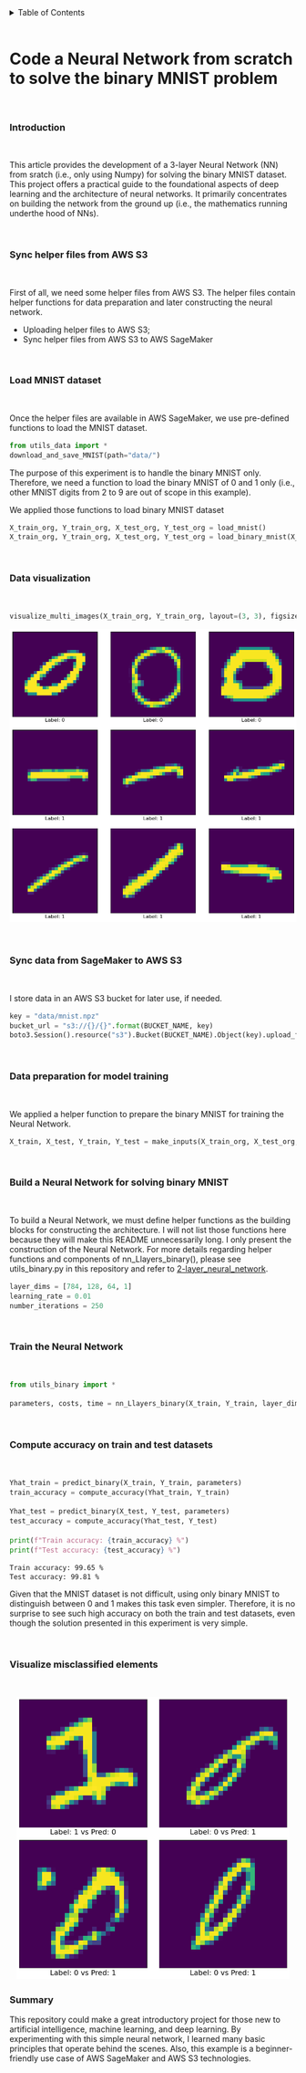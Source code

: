 <details>
  <summary>Table of Contents</summary>
  <ol>
    <li><a href="#introduction">Introduction</a></li>
    <li><a href="#Sync-helper-files-from-AWS-S3">Sync helper files from AWS S3</a></li>
    <li><a href="#Load-MNIST-dataset">Load MNIST dataset</a></li>
    <li><a href="#Data-visualization">Data visualization</a></li>
    <li><a href="#Sync-data-from-SageMaker-to-AWS-S3">Sync data from SageMaker to AWS S3</a></li>
    <li><a href="#Data-preparation-for-model-training">Data preparation for model training</a></li>
    <li><a href="#Build-a-Neural-Network-for-solving-binary-MNIST">Build a Neural Network for solving binary MNIST</a></li>
    <li><a href="#Train-the-Neural-Network">Train the Neural Network</a></li>
    <li><a href="#Compute-accuracy-on-train-and-test-datasets">Compute accuracy on train and test datasets</a></li>
    <li><a href="#Visualize-misclassified-elements">Visualize misclassified elements</a></li>
    <li><a href="#summary">Summary</a></li>
  </ol>
</details>

</br>

# Code a Neural Network from scratch to solve the binary MNIST problem

</br>

### Introduction

</br>

This article provides the development of a 3-layer Neural Network (NN) from sratch (i.e., only using Numpy) for solving the binary MNIST dataset. This project offers a practical guide to the foundational aspects of deep learning and the architecture of neural networks. It primarily concentrates on building the network from the ground up (i.e., the mathematics running underthe hood of NNs).

</br>

### Sync helper files from AWS S3

</br>

First of all, we need some helper files from AWS S3. The helper files contain helper functions for data preparation and later constructing the neural network.

-   Uploading helper files to AWS S3;
-   Sync helper files from AWS S3 to AWS SageMaker

</br>

### Load MNIST dataset

</br>

Once the helper files are available in AWS SageMaker, we use pre-defined functions to load the MNIST dataset.

```python
from utils_data import *
download_and_save_MNIST(path="data/")
```

The purpose of this experiment is to handle the binary MNIST only. Therefore, we need a function to load the binary MNIST of 0 and 1 only (i.e., other MNIST digits from 2 to 9 are out of scope in this example).

We applied those functions to load binary MNIST dataset

```python
X_train_org, Y_train_org, X_test_org, Y_test_org = load_mnist()
X_train_org, Y_train_org, X_test_org, Y_test_org = load_binary_mnist(X_train_org, Y_train_org, X_test_org, Y_test_org)
```

</br>

### Data visualization

</br>

```python
visualize_multi_images(X_train_org, Y_train_org, layout=(3, 3), figsize=(10, 10), fontsize=12)
```

<p align="center">
  <a href="">
    <img src="/viz/visual0.png" width="620" alt=""/>
  </a>
</p>

</br>

### Sync data from SageMaker to AWS S3

</br>

I store data in an AWS S3 bucket for later use, if needed.

```python
key = "data/mnist.npz"
bucket_url = "s3://{}/{}".format(BUCKET_NAME, key)
boto3.Session().resource("s3").Bucket(BUCKET_NAME).Object(key).upload_file("data/mnist.npz")
```

</br>

### Data preparation for model training

</br>

We applied a helper function to prepare the binary MNIST for training the Neural Network.

```python
X_train, X_test, Y_train, Y_test = make_inputs(X_train_org, X_test_org, Y_train_org, Y_test_org)
```

</br>

### Build a Neural Network for solving binary MNIST

</br>

To build a Neural Network, we must define helper functions as the building blocks for constructing the architecture. I will not list those functions here because they will make this README unnecessarily long. I only present the construction of the Neural Network. For more details regarding helper functions and components of nn_Llayers_binary(), please see utils_binary.py in this repository and refer to <a href="https://github.com/LeoUtas/2-layer_neural_network.git">2-layer_neural_network</a>.

```python
layer_dims = [784, 128, 64, 1]
learning_rate = 0.01
number_iterations = 250
```

</br>

### Train the Neural Network

</br>

```python
from utils_binary import *

parameters, costs, time = nn_Llayers_binary(X_train, Y_train, layer_dims, learning_rate, number_iterations, print_cost=False)
```

</br>

### Compute accuracy on train and test datasets

</br>

```python
Yhat_train = predict_binary(X_train, Y_train, parameters)
train_accuracy = compute_accuracy(Yhat_train, Y_train)

Yhat_test = predict_binary(X_test, Y_test, parameters)
test_accuracy = compute_accuracy(Yhat_test, Y_test)

print(f"Train accuracy: {train_accuracy} %")
print(f"Test accuracy: {test_accuracy} %")
```

```
Train accuracy: 99.65 %
Test accuracy: 99.81 %
```

Given that the MNIST dataset is not difficult, using only binary MNIST to distinguish between 0 and 1 makes this task even simpler. Therefore, it is no surprise to see such high accuracy on both the train and test datasets, even though the solution presented in this experiment is very simple.

</br>

### Visualize misclassified elements

</br>

<p align="center">
  <a href="">
    <img src="/viz/visual1.png" width="480" alt=""/>
  </a>
</p>

### Summary

This repository could make a great introductory project for those new to artificial intelligence, machine learning, and deep learning. By experimenting with this simple neural network, I learned many basic principles that operate behind the scenes. Also, this example is a beginner-friendly use case of AWS SageMaker and AWS S3 technologies.
